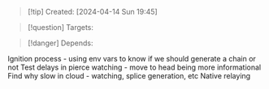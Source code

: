 
>[!tip] Created: [2024-04-14 Sun 19:45]

>[!question] Targets: 

>[!danger] Depends: 

Ignition process - using env vars to know if we should generate a chain or not
Test delays in pierce watching - move to head being more informational
Find why slow in cloud - watching, splice generation, etc
Native relaying


